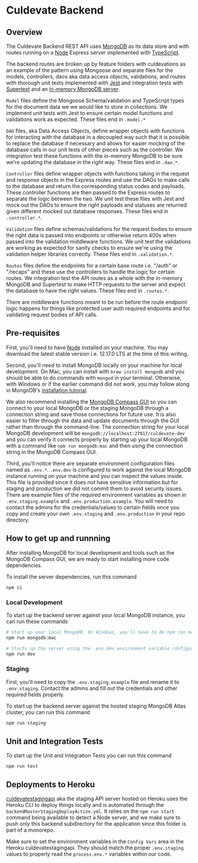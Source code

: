 # Culdevate Backend

## Overview

The Culdevate Backend REST API uses [MongoDB](https://www.mongodb.com/) as its data store and with routes running on a [Node](https://nodejs.org/en/) Express server implemented with [TypeScript](https://www.typescriptlang.org/).

The backend routes are broken up by feature folders with culdevations as an example of the pattern using Mongoose and separate files for the models, controllers, daos aka data access objects, validations, and routes with thorough unit tests implemented with [Jest](https://jestjs.io/) and integration tests with [Supertest](https://github.com/visionmedia/supertest) and an [in-memory MongoDB server](https://github.com/nodkz/mongodb-memory-server).

`Model` files define the Mongoose Schema/validation and TypeScript types for the document data we we would like to store in collections. We implement unit tests with Jest to ensure certain model functions and validations work as expected. These files end in `.model.*`

`DAO` files, aka Data Access Objects, define wrapper objects with functions for interacting with the database in a decoupled way such that it is possible to replace the database if necessary and allows for easier mocking of the database calls in our unit tests of other pieces such as the controller. We integration test these functions with the in-memory MongoDB to be sure we're updating the database in the right way. These files end in `.dao.*`.

`Controller` files define wrapper objects with functions taking in the request and response objects in the Express routes and use the DAOs to make calls to the database and return the corresponding status codes and payloads. These controller functions are then passed to the Express routes to separate the logic between the two. We unit test these files with Jest and mock out the DAOs to ensure the right payloads and statuses are returned given different mocked out database responses. These files end in `.controller.*`.

`Validation` files define schemas/validations for the request bodies to ensure the right data is passed into endpoints or otherwise return 400s when passed into the validation middleware functions. We unit test the validations are working as expected for sanity checks to ensure we're using the validation helper libraries correctly. These files end in `.validation.*`.

`Routes` files define the endpoints for a certain base route i.e. "/auth" or "/recaps" and these use the controllers to handle the logic for certain routes. We integration test the API routes as a whole with the in-memory MongoDB and Supertest to make HTTP requests to the server and expect the database to have the right values. These files end in `.routes.*`.

There are middleware functions meant to be run before the route endpoint logic happens for things like protected user auth required endpoints and for validating request bodies of API calls.

## Pre-requisites

First, you'll need to have [Node](https://nodejs.org/en/) installed on your machine.
You may download the latest stable version i.e. 12.17.0 LTS at the time of this writing.

Second, you'll need to install MongoDB locally on your machine for local development.
On Mac, you can install with `brew install mongodb` and you should be able to do commands with `mongod` in your terminal.
Otherwise, with Windows or if the earlier command did not work, you may follow along in MongoDB's [installation tutorial](https://docs.mongodb.com/guides/server/install/).

We also recommend installing the [MongoDB Compass GUI](https://www.mongodb.com/download-center/compass) so you can connect to your local MongoDB or the staging MongoDB through a connection string and save those connections for future use. It is also easier to filter through the data and update documents through the GUI rather than through the command-line.
The connection string for your local MongoDB development will be `mongodb://localhost:27017/culdevate-dev` and you can verify it connects properly by starting up your local MongoDB with a command like `npm run mongodb:mac` and then using the connection string in the MongoDB Compass GUI.

Third, you'll notice there are separate environment configuration files named as `.env.*`. `.env.dev` is configured to work against the local MongoDB instance running on your machine and you can inspect the values inside. This file is provided since it does not have sensitive information but for staging and production we did not commit them to avoid security issues. There are example files of the required environment variables as shown in `.env.staging.example` and `.env.production.example`. You will need to contact the admins for the credentials/values to certain fields once you copy and create your own `.env.staging` and `.env.production` in your repo directory.

## How to get up and runnning

After installing MongoDB for local development and tools such as the MongoDB Compass GUI,
we are ready to start installing more code dependencies.

To install the server dependencies, run this command

`npm ci`

### Local Development

To start up the backend server against your local MongoDB instance, you can run these commands

```bash
# Start up your local MongoDB. On Windows, you'll have to do npm run mongodb:windows
npm run mongodb:mac

# Starts up the server using the .env.dev environment variable configuration
npm run dev
```

### Staging

First, you'll need to copy the `.env.staging.example` file and rename it to `.env.staging`. Contact the admins and fill out the credentials and other required fields properly.

To start up the backend server against the hosted staging MongoDB Atlas cluster, you can run this command

```bash
npm run staging
```

## Unit and Integration Tests

To start up the Unit and Integration Tests you can run this command

`npm run test`

## Deployments to Heroku

[culdevatestagingapi](https://culdevateapistaging.herokuapp.com/) aka the staging API server hosted on Heroku uses the Heroku CLI to deploy things locally and is automated through the `backendMasterStagingDeployAction.yml`. It relies on the `npm run start` command being available to detect a Node server, and we make sure to push only this backend subdirectory for the application since this folder is part of a monorepo.

Make sure to set the environment variables in the `Config Vars` area in the Heroku culdevatestagingapi. They should match the proper `.env.staging` values to properly read the `process.env.*` variables within our code.
